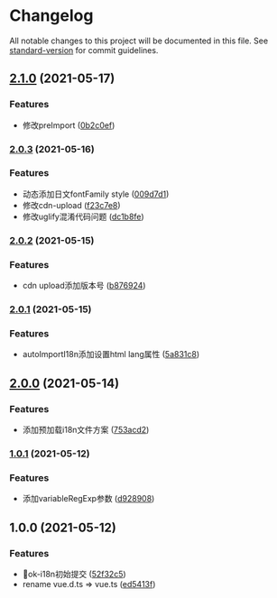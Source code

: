 # Changelog

All notable changes to this project will be documented in this file. See [standard-version](https://github.com/conventional-changelog/standard-version) for commit guidelines.

## [2.1.0](https://github.com/yigo-fe/ok-i18n/compare/v2.0.3...v2.1.0) (2021-05-17)


### Features

* 修改preImport ([0b2c0ef](https://github.com/yigo-fe/ok-i18n/commit/0b2c0ef79cb7d418851424e484a844a0282d6199))

### [2.0.3](https://github.com/yigo-fe/ok-i18n/compare/v2.0.2...v2.0.3) (2021-05-16)


### Features

* 动态添加日文fontFamily style ([009d7d1](https://github.com/yigo-fe/ok-i18n/commit/009d7d1c24700312d72c0e42ca92fb18800dcb23))
* 修改cdn-upload ([f23c7e8](https://github.com/yigo-fe/ok-i18n/commit/f23c7e8b296532e0adc7fc2f5dc6c06c5fd29199))
* 修改uglify混淆代码问题 ([dc1b8fe](https://github.com/yigo-fe/ok-i18n/commit/dc1b8fe571b7ab401ff2593f44263853745ff011))

### [2.0.2](https://github.com/yigo-fe/ok-i18n/compare/v2.0.1...v2.0.2) (2021-05-15)


### Features

* cdn upload添加版本号 ([b876924](https://github.com/yigo-fe/ok-i18n/commit/b87692437a84c6f30645122d87b48dab4fa18264))

### [2.0.1](https://github.com/yigo-fe/ok-i18n/compare/v2.0.0...v2.0.1) (2021-05-15)


### Features

* autoImportI18n添加设置html lang属性 ([5a831c8](https://github.com/yigo-fe/ok-i18n/commit/5a831c85294d333b37020cbee101d08b5682d946))

## [2.0.0](https://github.com/yigo-fe/ok-i18n/compare/v1.0.1...v2.0.0) (2021-05-14)


### Features

* 添加预加载i18n文件方案 ([753acd2](https://github.com/yigo-fe/ok-i18n/commit/753acd26bc2030ecdbf2bd245fbc08525bb48c40))

### [1.0.1](https://github.com/yigo-fe/ok-i18n/compare/v1.0.0...v1.0.1) (2021-05-12)


### Features

* 添加variableRegExp参数 ([d928908](https://github.com/yigo-fe/ok-i18n/commit/d9289089408f8afd5634b9d2f19f2246be786c79))

## 1.0.0 (2021-05-12)


### Features

* :rocket:ok-i18n初始提交 ([52f32c5](https://github.com/yigo-fe/ok-i18n/commit/52f32c5cd6d147cdfe23a756b65d277a7288c8f1))
* rename vue.d.ts => vue.ts ([ed5413f](https://github.com/yigo-fe/ok-i18n/commit/ed5413fc01f80bac6bbc75a1180ee488796b0bf3))
